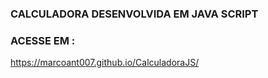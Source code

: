 ### CALCULADORA DESENVOLVIDA EM JAVA SCRIPT

### ACESSE EM : 
https://marcoant007.github.io/CalculadoraJS/
